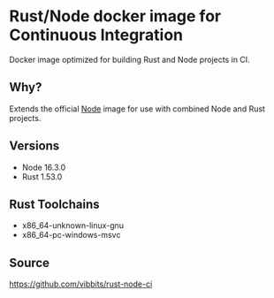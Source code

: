 # Rust/Node docker image for Continuous Integration
Docker image optimized for building Rust and Node projects in CI.

## Why?
Extends the official [Node](https://hub.docker.com/_/node) image for use with
combined Node and Rust projects.

## Versions
- Node 16.3.0
- Rust 1.53.0

## Rust Toolchains
- x86_64-unknown-linux-gnu
- x86_64-pc-windows-msvc

## Source
https://github.com/vibbits/rust-node-ci
